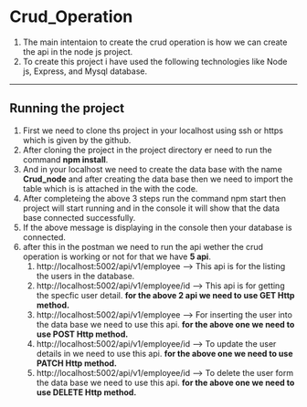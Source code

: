 # Crud_Operation
1) The main intentaion to create the crud operation is how we can create the api in the node js project.
2) To create this project i have used the following technologies like Node js, Express, and Mysql database.

---
## Running the project ##
1) First we need to clone ths project in your localhost using ssh or https which is given by the github.
2) After cloning the project in the project directory er need to run the command **npm install**.
3) And in your localhost we need to create the data base with the name **Crud_node** and after creating the data base then we need to import the table which is is attached in the with the code.
4) After completeing the above 3 steps run the command npm start then project will start running and in the console it will show that the data base connected successfully.
5) If the above message is displaying in the console then your database is connected.
6) after this in the postman we need to run the api wether the crud operation is working or not for that we have **5 api**.
    1) http://localhost:5002/api/v1/employee --> This api is for the listing the users in the database.
    2) http://localhost:5002/api/v1/employee/id --> This api is for  getting the specfic user detail.
        **for the above 2 api we need to use GET Http method.**
    3) http://localhost:5002/api/v1/employee --> For inserting the user into the data base we need to use this api.
        **for the above one we need to use POST Http method.**
    4) http://localhost:5002/api/v1/employee/id --> To update the user details in we need to use this api.
        **for the above one we need to use PATCH Http method.**
    5) http://localhost:5002/api/v1/employee/id  --> To delete the user form the data base we need to use this api.
        **for the above one we need to use DELETE Http method.**
